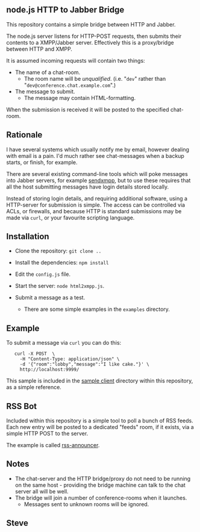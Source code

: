 node.js HTTP to Jabber Bridge
-----------------------------

This repository contains a simple bridge between HTTP and Jabber.

The node.js server listens for HTTP-POST requests, then submits their
contents to a XMPP/Jabber server.  Effectively this is a proxy/bridge
between HTTP and XMPP.

It is assumed incoming requests will contain two things:

* The name of a chat-room.
   * The room name will be _unqualified_.  (i.e. "`dev`" rather than "`dev@conference.chat.example.com`".)
* The message to submit.
   * The message may contain HTML-formatting.

When the submission is received it will be posted to the specified chat-room.


Rationale
---------

I have several systems which usually notify me by email, however dealing
with email is a pain.  I'd much rather see chat-messages when a backup
starts, or finish, for example.

There are several existing command-line tools which will poke messages
into Jabber servers, for example [sendxmpp](http://packages.debian.org/sendxmpp), but to use these requires that all the host submitting messages have login
details stored locally.

Instead of storing login details, and requiring additional software, using
a HTTP-server for submission is simple.  The access can be controlled via
ACLs, or firewalls, and because HTTP is standard submissions may be
made via `curl`, or your favourite scripting language.


Installation
------------

* Clone the repository: `git clone ..`

* Install the dependencies: `npm install`

* Edit the `config.js` file.

* Start the server: `node html2xmpp.js`.

* Submit a message as a test.
   * There are some simple examples in the `examples` directory.


Example
-------

To submit a message via `curl` you can do this:

       curl -X POST  \
         -H "Content-Type: application/json" \
         -d '{"room":"lobby","message":"I like cake."}' \
         http://localhost:9999/

This sample is included in the [sample client](examples) directory within
this repository, as a simple reference.


RSS Bot
-------

Included within this repository is a simple tool to poll a bunch of RSS
feeds.  Each new entry will be posted to a dedicated "feeds" room, if it
exists, via a simple HTTP POST to the server.

The example is called [rss-announcer](examples/rss-announcer).


Notes
-----

* The chat-server and the HTTP bridge/proxy do not need to be running on
the same host - providing the bridge machine can talk to the chat
server all will be well.
* The bridge will join a number of conference-rooms when it launches.
   * Messages sent to unknown rooms will be ignored.

Steve
--
